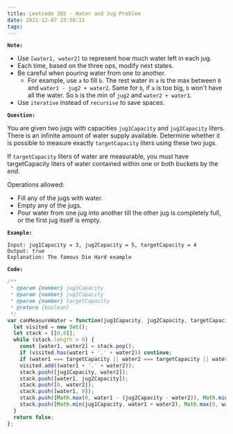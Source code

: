 ```yaml
---
title: Leetcode 365 - Water and Jug Problem
date: 2021-12-07 23:58:21
tags:
---
```

**`Note:`**
- Use `[water1, water2]` to represent how much water left in each jug.
- Each time, based on the three ops, modify next states.
- Be careful when pouring water from one to another.
  - For example, use `a` to fill `b`. The rest water in `a` is the max between `0` and `water1 - jug2 + water2`. Same for `b`, if `a` is too big, `b` won't have all the water. So `b` is the min of `jug2` and `water2 + water1`.
- Use `iterative` instead of `recursive` to save spaces.

**`Question:`**

You are given two jugs with capacities `jug1Capacity` and `jug2Capacity` liters. There is an infinite amount of water supply available. Determine whether it is possible to measure exactly `targetCapacity` liters using these two jugs.

If `targetCapacity` liters of water are measurable, you must have targetCapacity liters of water contained within one or both buckets by the end.

Operations allowed:

- Fill any of the jugs with water.
- Empty any of the jugs.
- Pour water from one jug into another till the other jug is completely full, or the first jug itself is empty.

**`Example:`**
```
Input: jug1Capacity = 3, jug2Capacity = 5, targetCapacity = 4
Output: true
Explanation: The famous Die Hard example 
```

**`Code:`**
```javascript
/**
 * @param {number} jug1Capacity
 * @param {number} jug2Capacity
 * @param {number} targetCapacity
 * @return {boolean}
 */
var canMeasureWater = function(jug1Capacity, jug2Capacity, targetCapacity) {
  let visited = new Set();
  let stack = [[0,0]];
  while (stack.length > 0) {
    const [water1, water2] = stack.pop();
    if (visited.has(water1 + '.' + water2)) continue;
    if (water1 === targetCapacity || water2 === targetCapacity || water1 + water2 === targetCapacity) return true; 
    visited.add((water1 + '.' + water2));
    stack.push([jug1Capacity, water2]);
    stack.push([water1, jug2Capacity]);
    stack.push([0, water2]);
    stack.push([water1, 0]);
    stack.push([Math.max(0, water1 - (jug2Capacity - water2)), Math.min(jug2Capacity, water2 + water1)]);
    stack.push([Math.min(jug1Capacity, water1 + water2), Math.max(0, water2 - (jug1Capacity - water1))]);
  }
  return false;
};
```